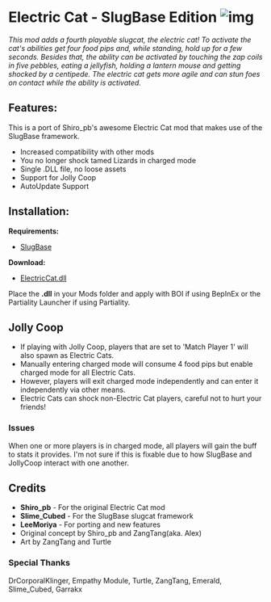 # Electric Cat - SlugBase Edition ![img](https://img.shields.io/github/downloads/LeeMoriya/ElectricCat/total?style=for-the-badge)

*This mod adds a fourth playable slugcat, the electric cat!*
*To activate the cat's abilities get four food pips and, while standing, hold up for a few seconds. Besides that, the ability can be activated*
*by touching the zap coils in five pebbles, eating a jellyfish, holding a lantern mouse and getting shocked by a centipede.*
*The electric cat gets more agile and can stun foes on contact while the ability is activated.*


## Features:

This is a port of Shiro_pb's awesome Electric Cat mod that makes use of the SlugBase framework.
- Increased compatibility with other mods
- You no longer shock tamed Lizards in charged mode
- Single .DLL file, no loose assets
- Support for Jolly Coop
- AutoUpdate Support

## Installation:
**Requirements:**
- [SlugBase](https://github.com/SlimeCubed/SlugBase/releases)

**Download:**
- [ElectricCat.dll](https://github.com/LeeMoriya/ElectricCat/releases/download/v1.0/ElectricCat.dll)

Place the **.dll** in your Mods folder and apply with BOI if using BepInEx or the Partiality Launcher if using Partiality.

## Jolly Coop
- If playing with Jolly Coop, players that are set to 'Match Player 1' will also spawn as Electric Cats.
- Manually entering charged mode will consume 4 food pips but enable charged mode for all Electric Cats.
- However, players will exit charged mode independently and can enter it independently via other means.
- Electric Cats can shock non-Electric Cat players, careful not to hurt your friends!

### Issues
When one or more players is in charged mode, all players will gain the buff to stats it provides. I'm not sure if this is fixable due to how SlugBase and JollyCoop interact with one another.

## Credits
- **Shiro_pb** - For the original Electric Cat mod
- **Slime_Cubed** - For the SlugBase slugcat framework
- **LeeMoriya** - For porting and new features
- Original concept by Shiro_pb and ZangTang(aka. Alex)
- Art by ZangTang and Turtle

### Special Thanks

DrCorporalKlinger,
Empathy Module,
Turtle,
ZangTang,
Emerald,
Slime_Cubed,
Garrakx
